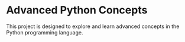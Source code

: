 # Advanced Python Concepts

This project is designed to explore and learn advanced concepts in the Python programming language.
